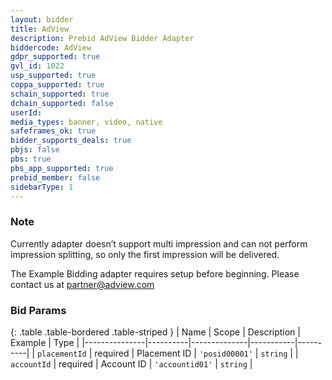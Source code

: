 ```yaml
---
layout: bidder
title: AdView
description: Prebid AdView Bidder Adapter
biddercode: AdView
gdpr_supported: true
gvl_id: 1022
usp_supported: true
coppa_supported: true
schain_supported: true
dchain_supported: false
userId: 
media_types: banner, video, native
safeframes_ok: true
bidder_supports_deals: true
pbjs: false
pbs: true
pbs_app_supported: true
prebid_member: false
sidebarType: 1
---
```


### Note

Currently adapter doesn’t support multi impression and can not perform impression splitting, so only the first impression will be delivered.

The Example Bidding adapter requires setup before beginning. Please contact us at <partner@adview.com>

### Bid Params

{: .table .table-bordered .table-striped }
| Name          | Scope    | Description  | Example   | Type     |
|---------------|----------|--------------|-----------|----------|
| `placementId` | required | Placement ID | `'posid00001'` | `string` |
| `accountId` | required | Account ID | `'accountid01'` | `string` |
